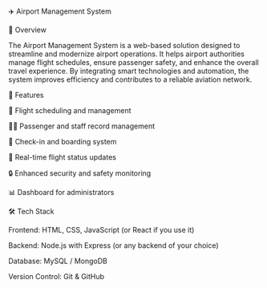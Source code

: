 ✈️ Airport Management System

📌 Overview

The Airport Management System is a web-based solution designed to streamline and modernize airport operations. It helps airport authorities manage flight schedules, ensure passenger safety, and enhance the overall travel experience. By integrating smart technologies and automation, the system improves efficiency and contributes to a reliable aviation network.

🔑 Features

📅 Flight scheduling and management

👨‍✈️ Passenger and staff record management

🛂 Check-in and boarding system

📢 Real-time flight status updates

🔒 Enhanced security and safety monitoring

📊 Dashboard for administrators

🛠️ Tech Stack

Frontend: HTML, CSS, JavaScript (or React if you use it)

Backend: Node.js with Express (or any backend of your choice)

Database: MySQL / MongoDB

Version Control: Git & GitHub
